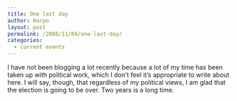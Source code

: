 ```yaml
---
title: One last day
author: Harpo
layout: post
permalink: /2008/11/04/one-last-day/
categories:
  - current events
---
```

I have not been blogging a lot recently because a lot of my time has been taken up with political work, which I don&#8217;t feel it&#8217;s appropriate to write about here. I will say, though, that regardless of my political views, I am glad that the election is going to be over. Two years is a long time.